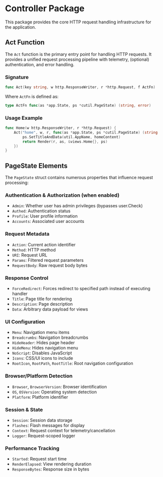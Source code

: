 # Controller Package

This package provides the core HTTP request handling infrastructure for the application.

## Act Function

The `Act` function is the primary entry point for handling HTTP requests. It provides a unified request processing pipeline with telemetry, (optional) authentication, and error handling.

### Signature

```go
func Act(key string, w http.ResponseWriter, r *http.Request, f ActFn)
```

Where `ActFn` is defined as:
```go
type ActFn func(as *app.State, ps *cutil.PageState) (string, error)
```

### Usage Example

```go
func Home(w http.ResponseWriter, r *http.Request) {
    Act("home", w, r, func(as *app.State, ps *cutil.PageState) (string, error) {
		ps.SetTitleAndData(util.AppName, homeContent)
        return Render(r, as, &views.Home{}, ps)
    })
}
```

## PageState Elements

The `PageState` struct contains numerous properties that influence request processing:

### Authentication & Authorization (when enabled)
- `Admin`: Whether user has admin privileges (bypasses user.Check)
- `Authed`: Authentication status
- `Profile`: User profile information
- `Accounts`: Associated user accounts

### Request Metadata
- `Action`: Current action identifier
- `Method`: HTTP method
- `URI`: Request URL
- `Params`: Filtered request parameters
- `RequestBody`: Raw request body bytes

### Response Control
- `ForceRedirect`: Forces redirect to specified path instead of executing handler
- `Title`: Page title for rendering
- `Description`: Page description
- `Data`: Arbitrary data payload for views

### UI Configuration
- `Menu`: Navigation menu items
- `Breadcrumbs`: Navigation breadcrumbs
- `HideHeader`: Hides page header
- `HideMenu`: Hides navigation menu
- `NoScript`: Disables JavaScript
- `Icons`: CSS/UI icons to include
- `RootIcon`, `RootPath`, `RootTitle`: Root navigation configuration

### Browser/Platform Detection
- `Browser`, `BrowserVersion`: Browser identification
- `OS`, `OSVersion`: Operating system detection
- `Platform`: Platform identifier

### Session & State
- `Session`: Session data storage
- `Flashes`: Flash messages for display
- `Context`: Request context for telemetry/cancellation
- `Logger`: Request-scoped logger

### Performance Tracking
- `Started`: Request start time
- `RenderElapsed`: View rendering duration
- `ResponseBytes`: Response size in bytes

